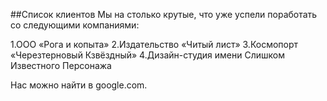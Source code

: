 ##Список клиентов
Мы на столько крутые, что уже успели поработать со следующими компаниями:

   1.ООО «Рога и копыта»
   2.Издательство «Читый лист»
   3.Космопорт «Черезтерновый Кзвёздный»
   4.Дизайн-студия имени Слишком Известного Персонажа

   
Нас можно найти в google.com.